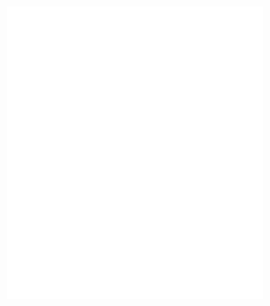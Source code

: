 <div align="center">
  <a href="https://github.com/kodie"><img src="https://github.com/kodie/kodie/raw/main/window.svg" alt="Hi there, my name is Kodie Grantham. Welcome to my GitHub page." /></a>
</div>
